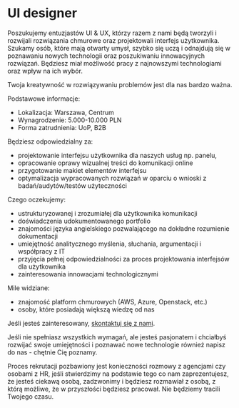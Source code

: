 # UI designer

Poszukujemy entuzjastów UI & UX, którzy razem z nami będą tworzyli i rozwijali rozwiązania chmurowe oraz 
projektowali interfejs użytkownika. Szukamy osób, które mają otwarty umysł, szybko się uczą i odnajdują 
się w poznawaniu nowych technologii oraz poszukiwaniu innowacyjnych rozwiązań. 
Będziesz miał możliwość pracy z najnowszymi technologiami oraz wpływ na ich wybór. 

Twoja kreatywność w rozwiązywaniu problemów jest dla nas bardzo ważna.

Podstawowe informacje: 

* Lokalizacja: Warszawa, Centrum
* Wynagrodzenie: 5.000-10.000 PLN
* Forma zatrudnienia: UoP, B2B

Będziesz odpowiedzialny za:

* projektowanie interfejsu użytkownika dla naszych usług np. panelu, 
* opracowanie oprawy wizualnej treści do komunikacji online
* przygotowanie makiet elementów interfejsu
* optymalizacja wypracowanych rozwiązań w oparciu o wnioski z badań/audytów/testów użyteczności

Czego oczekujemy:

 * ustrukturyzowanej i zrozumiałej dla użytkownika komunikacji
 * doświadczenia udokumentowanego portfolio
 * znajomości języka angielskiego pozwalającego na dokładne rozumienie dokumentacji
 * umiejętność analitycznego myślenia, słuchania, argumentacji i współpracy z IT
 * przyjęcia pełnej odpowiedzialności za proces projektowania interfejsów dla użytkownika
 * zainteresowania innowacjami technologicznymi

Mile widziane:

 * znajomość platform chmurowych (AWS, Azure, Openstack, etc.)
 * osoby, które posiadają większą wiedzę od nas

Jeśli jesteś zainteresowany, [skontaktuj się z nami](/about-us/contact.md).

Jeśli nie spełniasz wszystkich wymagań, ale jesteś pasjonatem i chciałbyś rozwijać swoje umiejętności i poznawać nowe technologie również napisz do nas - chętnie Cię poznamy.

Proces rekrutacji pozbawiony jest konieczności rozmowy z agencjami czy osobami z HR, jeśli stwierdzimy na podstawie tego co nam zaprezentujesz, że jesteś ciekawą osobą, zadzwonimy i będziesz rozmawiał z osobą, z którą możliwe, że w przyszłości będziesz pracował. Nie będziemy tracili Twojego czasu.